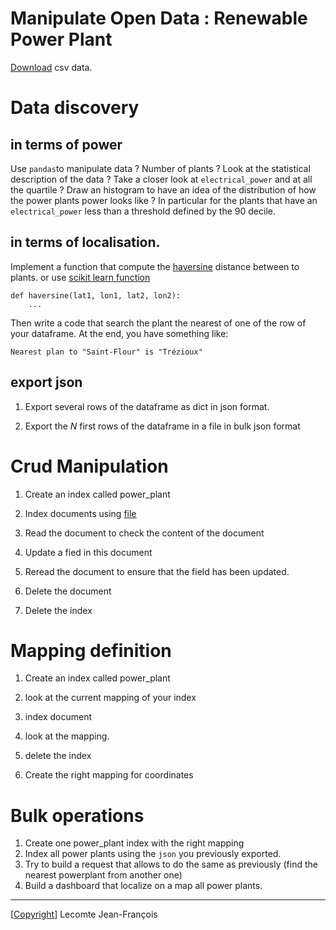 # Manipulate Open Data : Renewable Power Plant

 [Download](https://data.open-power-system-data.org/renewable_power_plants/2020-08-25) csv data. 

# Data discovery

## in terms of power

Use `pandas`to manipulate data ? Number of plants ? Look at the statistical description of the data ? 
Take a closer look at `electrical_power` and at all the quartile ? 
Draw an histogram to have an idea of the distribution of how the power plants power looks like ? 
In particular for the plants that have an `electrical_power` less than a threshold defined by the 90 decile.  

## in terms of localisation.

Implement a function that compute the [haversine](https://fr.wikipedia.org/wiki/Formule_de_haversine) distance between to plants.
or use [scikit learn function](https://scikit-learn.org/1.6/modules/generated/sklearn.metrics.pairwise.haversine_distances.html) 

```
def haversine(lat1, lon1, lat2, lon2):
    ...
```

Then write a code that search the plant the nearest of one of the row of your dataframe.
At the end, you have something like:

```
Nearest plan to "Saint-Flour" is "Trézioux"
```

## export json

1. <a id='json_one'></a>Export several rows of the dataframe as dict in json format. 

1. Export the $N$ first rows of the dataframe in a file in bulk json format 

# Crud Manipulation

1. Create an index called power_plant

1. Index documents using [file](#json_one) 

1. Read the document to check the content of the document

1. Update a fied in this document

1. Reread the document to ensure that the field has been updated.

1. Delete the document

1. Delete the index

# Mapping definition

1. Create an index called power_plant

1. look at the current mapping of your index

1. index document

1. look at the mapping.

1. delete the index

1. Create the right mapping for coordinates

# Bulk operations

1. Create one power_plant index with the right mapping
1. Index all power plants using the `json` you previously exported.
1. Try to build a request that allows to do the same as previously (find the nearest powerplant from another one)
1. Build a dashboard that localize on a map all power plants.


---
[[Copyright](../copyright.txt)] Lecomte Jean-François